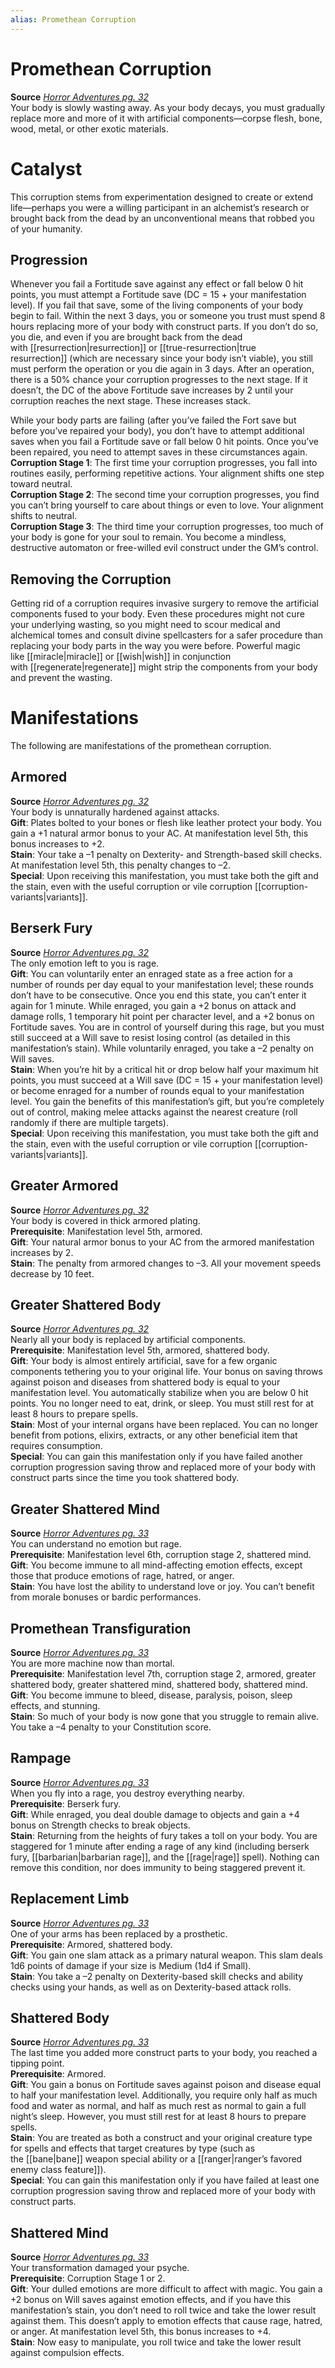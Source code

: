```yaml
---
alias: Promethean Corruption
---
```


# Promethean Corruption

**Source** [_Horror Adventures pg. 32_](http://paizo.com/products/btpy9n5a?Pathfinder-Roleplaying-Game-Horror-Adventures)  
Your body is slowly wasting away. As your body decays, you must gradually replace more and more of it with artificial components—corpse flesh, bone, wood, metal, or other exotic materials.  

# Catalyst

This corruption stems from experimentation designed to create or extend life—perhaps you were a willing participant in an alchemist’s research or brought back from the dead by an unconventional means that robbed you of your humanity.  

## Progression

Whenever you fail a Fortitude save against any effect or fall below 0 hit points, you must attempt a Fortitude save (DC = 15 + your manifestation level). If you fail that save, some of the living components of your body begin to fail. Within the next 3 days, you or someone you trust must spend 8 hours replacing more of your body with construct parts. If you don’t do so, you die, and even if you are brought back from the dead with [[resurrection|resurrection]] or [[true-resurrection|true resurrection]] (which are necessary since your body isn’t viable), you still must perform the operation or you die again in 3 days. After an operation, there is a 50% chance your corruption progresses to the next stage. If it doesn’t, the DC of the above Fortitude save increases by 2 until your corruption reaches the next stage. These increases stack.  
  
While your body parts are failing (after you’ve failed the Fort save but before you’ve repaired your body), you don’t have to attempt additional saves when you fail a Fortitude save or fall below 0 hit points. Once you’ve been repaired, you need to attempt saves in these circumstances again.  
**Corruption Stage 1**: The first time your corruption progresses, you fall into routines easily, performing repetitive actions. Your alignment shifts one step toward neutral.  
**Corruption Stage 2**: The second time your corruption progresses, you find you can’t bring yourself to care about things or even to love. Your alignment shifts to neutral.  
**Corruption Stage 3**: The third time your corruption progresses, too much of your body is gone for your soul to remain. You become a mindless, destructive automaton or free-willed evil construct under the GM’s control.  

## Removing the Corruption

Getting rid of a corruption requires invasive surgery to remove the artificial components fused to your body. Even these procedures might not cure your underlying wasting, so you might need to scour medical and alchemical tomes and consult divine spellcasters for a safer procedure than replacing your body parts in the way you were before. Powerful magic like [[miracle|miracle]] or [[wish|wish]] in conjunction with [[regenerate|regenerate]] might strip the components from your body and prevent the wasting.  

# Manifestations

The following are manifestations of the promethean corruption.  

## Armored

**Source** [_Horror Adventures pg. 32_](http://paizo.com/products/btpy9n5a?Pathfinder-Roleplaying-Game-Horror-Adventures)  
Your body is unnaturally hardened against attacks.  
**Gift**: Plates bolted to your bones or flesh like leather protect your body. You gain a +1 natural armor bonus to your AC. At manifestation level 5th, this bonus increases to +2.  
**Stain**: Your take a –1 penalty on Dexterity- and Strength-based skill checks. At manifestation level 5th, this penalty changes to –2.  
**Special**: Upon receiving this manifestation, you must take both the gift and the stain, even with the useful corruption or vile corruption [[corruption-variants|variants]].

## Berserk Fury

**Source** [_Horror Adventures pg. 32_](http://paizo.com/products/btpy9n5a?Pathfinder-Roleplaying-Game-Horror-Adventures)  
The only emotion left to you is rage.  
**Gift**: You can voluntarily enter an enraged state as a free action for a number of rounds per day equal to your manifestation level; these rounds don’t have to be consecutive. Once you end this state, you can’t enter it again for 1 minute. While enraged, you gain a +2 bonus on attack and damage rolls, 1 temporary hit point per character level, and a +2 bonus on Fortitude saves. You are in control of yourself during this rage, but you must still succeed at a Will save to resist losing control (as detailed in this manifestation’s stain). While voluntarily enraged, you take a –2 penalty on Will saves.  
**Stain**: When you’re hit by a critical hit or drop below half your maximum hit points, you must succeed at a Will save (DC = 15 + your manifestation level) or become enraged for a number of rounds equal to your manifestation level. You gain the benefits of this manifestation’s gift, but you’re completely out of control, making melee attacks against the nearest creature (roll randomly if there are multiple targets).  
**Special**: Upon receiving this manifestation, you must take both the gift and the stain, even with the useful corruption or vile corruption [[corruption-variants|variants]].

## Greater Armored

**Source** [_Horror Adventures pg. 32_](http://paizo.com/products/btpy9n5a?Pathfinder-Roleplaying-Game-Horror-Adventures)  
Your body is covered in thick armored plating.  
**Prerequisite**: Manifestation level 5th, armored.  
**Gift**: Your natural armor bonus to your AC from the armored manifestation increases by 2.  
**Stain**: The penalty from armored changes to –3. All your movement speeds decrease by 10 feet.  

## Greater Shattered Body

**Source** [_Horror Adventures pg. 32_](http://paizo.com/products/btpy9n5a?Pathfinder-Roleplaying-Game-Horror-Adventures)  
Nearly all your body is replaced by artificial components.  
**Prerequisite**: Manifestation level 5th, armored, shattered body.  
**Gift**: Your body is almost entirely artificial, save for a few organic components tethering you to your original life. Your bonus on saving throws against poison and diseases from shattered body is equal to your manifestation level. You automatically stabilize when you are below 0 hit points. You no longer need to eat, drink, or sleep. You must still rest for at least 8 hours to prepare spells.  
**Stain**: Most of your internal organs have been replaced. You can no longer benefit from potions, elixirs, extracts, or any other beneficial item that requires consumption.  
**Special**: You can gain this manifestation only if you have failed another corruption progression saving throw and replaced more of your body with construct parts since the time you took shattered body.

## Greater Shattered Mind

**Source** [_Horror Adventures pg. 33_](http://paizo.com/products/btpy9n5a?Pathfinder-Roleplaying-Game-Horror-Adventures)  
You can understand no emotion but rage.  
**Prerequisite**: Manifestation level 6th, corruption stage 2, shattered mind.  
**Gift**: You become immune to all mind-affecting emotion effects, except those that produce emotions of rage, hatred, or anger.  
**Stain**: You have lost the ability to understand love or joy. You can’t benefit from morale bonuses or bardic performances.  

## Promethean Transfiguration

**Source** [_Horror Adventures pg. 33_](http://paizo.com/products/btpy9n5a?Pathfinder-Roleplaying-Game-Horror-Adventures)  
You are more machine now than mortal.  
**Prerequisite**: Manifestation level 7th, corruption stage 2, armored, greater shattered body, greater shattered mind, shattered body, shattered mind.  
**Gift**: You become immune to bleed, disease, paralysis, poison, sleep effects, and stunning.  
**Stain**: So much of your body is now gone that you struggle to remain alive. You take a –4 penalty to your Constitution score.  

## Rampage

**Source** [_Horror Adventures pg. 33_](http://paizo.com/products/btpy9n5a?Pathfinder-Roleplaying-Game-Horror-Adventures)  
When you fly into a rage, you destroy everything nearby.  
**Prerequisite**: Berserk fury.  
**Gift**: While enraged, you deal double damage to objects and gain a +4 bonus on Strength checks to break objects.  
**Stain**: Returning from the heights of fury takes a toll on your body. You are staggered for 1 minute after ending a rage of any kind (including berserk fury, [[barbarian|barbarian rage]], and the [[rage|rage]] spell). Nothing can remove this condition, nor does immunity to being staggered prevent it.  

## Replacement Limb

**Source** [_Horror Adventures pg. 33_](http://paizo.com/products/btpy9n5a?Pathfinder-Roleplaying-Game-Horror-Adventures)  
One of your arms has been replaced by a prosthetic.  
**Prerequisite**: Armored, shattered body.  
**Gift**: You gain one slam attack as a primary natural weapon. This slam deals 1d6 points of damage if your size is Medium (1d4 if Small).  
**Stain**: You take a –2 penalty on Dexterity-based skill checks and ability checks using your hands, as well as on Dexterity-based attack rolls.  

## Shattered Body

**Source** [_Horror Adventures pg. 33_](http://paizo.com/products/btpy9n5a?Pathfinder-Roleplaying-Game-Horror-Adventures)  
The last time you added more construct parts to your body, you reached a tipping point.  
**Prerequisite**: Armored.  
**Gift**: You gain a bonus on Fortitude saves against poison and disease equal to half your manifestation level. Additionally, you require only half as much food and water as normal, and half as much rest as normal to gain a full night’s sleep. However, you must still rest for at least 8 hours to prepare spells.  
**Stain**: You are treated as both a construct and your original creature type for spells and effects that target creatures by type (such as the [[bane|bane]] weapon special ability or a [[ranger|ranger’s favored enemy class feature]]).  
**Special**: You can gain this manifestation only if you have failed at least one corruption progression saving throw and replaced more of your body with construct parts.

## Shattered Mind

**Source** [_Horror Adventures pg. 33_](http://paizo.com/products/btpy9n5a?Pathfinder-Roleplaying-Game-Horror-Adventures)  
Your transformation damaged your psyche.  
**Prerequisite**: Corruption Stage 1 or 2.  
**Gift**: Your dulled emotions are more difficult to affect with magic. You gain a +2 bonus on Will saves against emotion effects, and if you have this manifestation’s stain, you don’t need to roll twice and take the lower result against them. This doesn’t apply to emotion effects that cause rage, hatred, or anger. At manifestation level 5th, this bonus increases to +4.  
**Stain**: Now easy to manipulate, you roll twice and take the lower result against compulsion effects.
